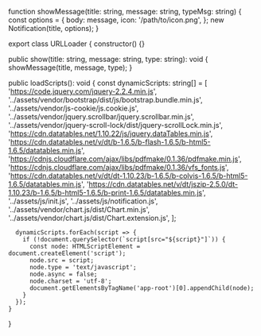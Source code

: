 function showMessage(title: string, message: string, typeMsg: string) {
  const options = {
      body: message,
      icon: '/path/to/icon.png',
  };
  new Notification(title, options);
}

export class URLLoader {
  constructor() {}

  public show(title: string, message: string, type: string): void {
      showMessage(title, message, type);
  }

  public loadScripts(): void {
      const dynamicScripts: string[] = [
        'https://code.jquery.com/jquery-2.2.4.min.js',
        '../assets/vendor/bootstrap/dist/js/bootstrap.bundle.min.js',
        '../assets/vendor/js-cookie/js.cookie.js',
        '../assets/vendor/jquery.scrollbar/jquery.scrollbar.min.js',
        '../assets/vendor/jquery-scroll-lock/dist/jquery-scrollLock.min.js',
        'https://cdn.datatables.net/1.10.22/js/jquery.dataTables.min.js',
        'https://cdn.datatables.net/v/dt/b-1.6.5/b-flash-1.6.5/b-html5-1.6.5/datatables.min.js',
        'https://cdnjs.cloudflare.com/ajax/libs/pdfmake/0.1.36/pdfmake.min.js',
        'https://cdnjs.cloudflare.com/ajax/libs/pdfmake/0.1.36/vfs_fonts.js',
        'https://cdn.datatables.net/v/dt/dt-1.10.23/b-1.6.5/b-colvis-1.6.5/b-html5-1.6.5/datatables.min.js',
        'https://cdn.datatables.net/v/dt/jszip-2.5.0/dt-1.10.23/b-1.6.5/b-html5-1.6.5/b-print-1.6.5/datatables.min.js',
        '../assets/js/init.js',
        '../assets/js/notification.js',
        '../assets/vendor/chart.js/dist/Chart.min.js',
        '../assets/vendor/chart.js/dist/Chart.extension.js',
      ];

      dynamicScripts.forEach(script => {
        if (!document.querySelector(`script[src="${script}"]`)) {
          const node: HTMLScriptElement = document.createElement('script');
          node.src = script;
          node.type = 'text/javascript';
          node.async = false;
          node.charset = 'utf-8';
          document.getElementsByTagName('app-root')[0].appendChild(node);
        }
      });
    }
}
